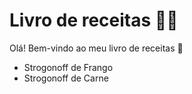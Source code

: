 # Livro de receitas :man_cook:

Olá!  Bem-vindo ao meu livro de receitas :handshake:

- Strogonoff de Frango
- Strogonoff de Carne
